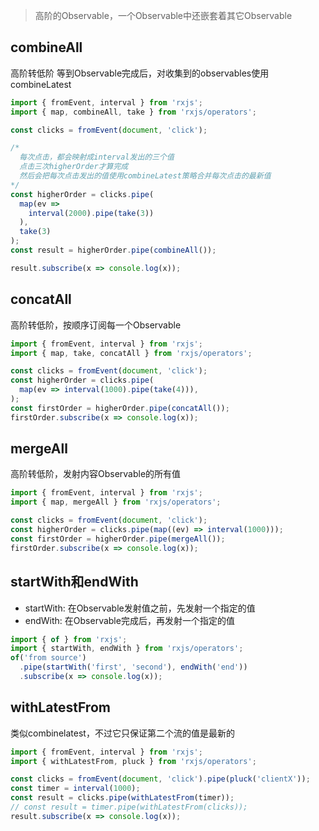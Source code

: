 > 高阶的Observable，一个Observable中还嵌套着其它Observable

## combineAll
高阶转低阶
等到Observable完成后，对收集到的observables使用combineLatest

```typescript
import { fromEvent, interval } from 'rxjs';
import { map, combineAll, take } from 'rxjs/operators';

const clicks = fromEvent(document, 'click');

/*
  每次点击，都会映射成interval发出的三个值
  点击三次higherOrder才算完成
  然后会把每次点击发出的值使用combineLatest策略合并每次点击的最新值
*/
const higherOrder = clicks.pipe(
  map(ev =>
    interval(2000).pipe(take(3))
  ),
  take(3)
);
const result = higherOrder.pipe(combineAll());

result.subscribe(x => console.log(x));
```


## concatAll
高阶转低阶，按顺序订阅每一个Observable
```typescript
import { fromEvent, interval } from 'rxjs';
import { map, take, concatAll } from 'rxjs/operators';

const clicks = fromEvent(document, 'click');
const higherOrder = clicks.pipe(
  map(ev => interval(1000).pipe(take(4))),
);
const firstOrder = higherOrder.pipe(concatAll());
firstOrder.subscribe(x => console.log(x));
```

## mergeAll
高阶转低阶，发射内容Observable的所有值

```typescript
import { fromEvent, interval } from 'rxjs';
import { map, mergeAll } from 'rxjs/operators';

const clicks = fromEvent(document, 'click');
const higherOrder = clicks.pipe(map((ev) => interval(1000)));
const firstOrder = higherOrder.pipe(mergeAll());
firstOrder.subscribe(x => console.log(x));
```

## startWith和endWith
- startWith: 在Observable发射值之前，先发射一个指定的值
- endWith: 在Observable完成后，再发射一个指定的值

```typescript
import { of } from 'rxjs';
import { startWith, endWith } from 'rxjs/operators';
of('from source')
  .pipe(startWith('first', 'second'), endWith('end'))
  .subscribe(x => console.log(x));
```

## withLatestFrom
类似combinelatest，不过它只保证第二个流的值是最新的
```typescript
import { fromEvent, interval } from 'rxjs';
import { withLatestFrom, pluck } from 'rxjs/operators';

const clicks = fromEvent(document, 'click').pipe(pluck('clientX'));
const timer = interval(1000);
const result = clicks.pipe(withLatestFrom(timer));
// const result = timer.pipe(withLatestFrom(clicks));
result.subscribe(x => console.log(x));
```
